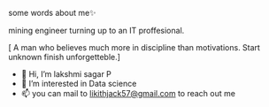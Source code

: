 some words about me✨

mining engineer turning up to an IT proffesional.
 
 [ A man who believes much more in discipline than motivations.
   Start unknown finish unforgetteble.]
- 👋 Hi, I’m lakshmi sagar P
- 👀 I’m interested in Data science 
- 📫 you can mail to likithjack57@gmail.com to reach out me

<!---
Lsagar97/Lsagar97 is a ✨ special ✨ repository because its `README.md` (this file) appears on your GitHub profile.
You can click the Preview link to take a look at your changes.
--->
